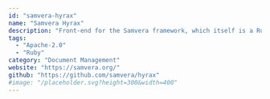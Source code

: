 ```yaml
---
id: "samvera-hyrax"
name: "Samvera Hyrax"
description: "Front-end for the Samvera framework, which itself is a Ruby on Rails application for browsing and managing Fedora-based digital repositories."
tags:
  - "Apache-2.0"
  - "Ruby"
category: "Document Management"
website: "https://samvera.org/"
github: "https://github.com/samvera/hyrax"
#image: "/placeholder.svg?height=300&width=400"
---
```


